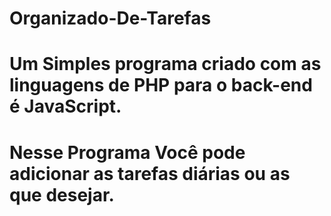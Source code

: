 # Organizado-De-Tarefas

# Um Simples programa criado com as linguagens de PHP para o back-end é JavaScript.
# Nesse Programa Você pode adicionar as tarefas diárias ou as que desejar.
